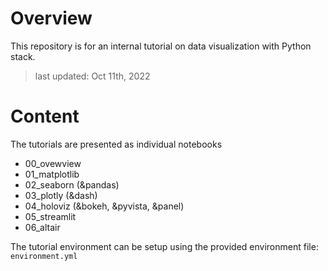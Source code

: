 Overview
========

This repository is for an internal tutorial on data visualization with Python stack.

>last updated: Oct 11th, 2022


Content
=======

The tutorials are presented as individual notebooks

- 00_ovewview
- 01_matplotlib
- 02_seaborn (&pandas)
- 03_plotly (&dash)
- 04_holoviz (&bokeh, &pyvista, &panel)
- 05_streamlit
- 06_altair

The tutorial environment can be setup using the provided environment file: `environment.yml`
